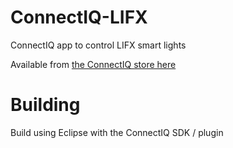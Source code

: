 # ConnectIQ-LIFX
 ConnectIQ app to control LIFX smart lights
 
Available from [the ConnectIQ store here](https://apps.garmin.com/en-US/apps/a50ca7b7-47bb-44bc-9683-0df70e40a27c)

# Building
 Build using Eclipse with the ConnectIQ SDK / plugin
